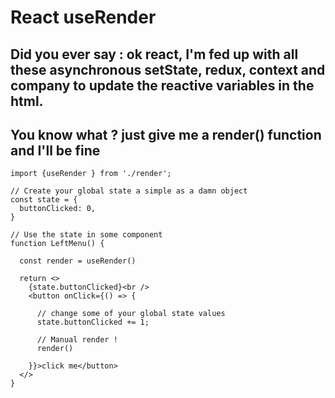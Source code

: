 # React useRender

## Did you ever say : ok react, I'm fed up with all these asynchronous setState, redux, context and company to update the reactive variables in the html.
## You know what ? just give me a render() function and I'll be fine

```tsx
import {useRender } from './render';

// Create your global state a simple as a damn object
const state = {
  buttonClicked: 0,
}

// Use the state in some component
function LeftMenu() {
  
  const render = useRender()
  
  return <>
    {state.buttonClicked}<br />
    <button onClick={() => {
      
      // change some of your global state values
      state.buttonClicked += 1;
      
      // Manual render !
      render()

    }}>click me</button>
  </>
}

```